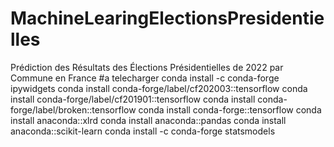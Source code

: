 # MachineLearingElectionsPresidentielles
Prédiction des Résultats des Élections Présidentielles de 2022 par Commune en France
#a telecharger
conda install -c conda-forge ipywidgets 
conda install conda-forge/label/cf202003::tensorflow 
conda install conda-forge/label/cf201901::tensorflow 
conda install conda-forge/label/broken::tensorflow
conda install conda-forge::tensorflow
conda install anaconda::xlrd 
conda install anaconda::pandas 
conda install anaconda::scikit-learn 
conda install -c conda-forge statsmodels
